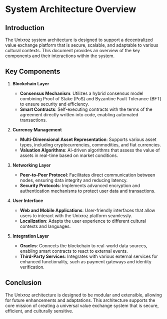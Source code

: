 # System Architecture Overview

## Introduction

The Unixroz system architecture is designed to support a decentralized value exchange platform that is secure, scalable, and adaptable to various cultural contexts. This document provides an overview of the key components and their interactions within the system.

## Key Components

1. **Blockchain Layer**
   - **Consensus Mechanism**: Utilizes a hybrid consensus model combining Proof of Stake (PoS) and Byzantine Fault Tolerance (BFT) to ensure security and efficiency.
   - **Smart Contracts**: Self-executing contracts with the terms of the agreement directly written into code, enabling automated transactions.

2. **Currency Management**
   - **Multi-Dimensional Asset Representation**: Supports various asset types, including cryptocurrencies, commodities, and fiat currencies.
   - **Valuation Algorithms**: AI-driven algorithms that assess the value of assets in real-time based on market conditions.

3. **Networking Layer**
   - **Peer-to-Peer Protocol**: Facilitates direct communication between nodes, ensuring data integrity and reducing latency.
   - **Security Protocols**: Implements advanced encryption and authentication mechanisms to protect user data and transactions.

4. **User  Interface**
   - **Web and Mobile Applications**: User-friendly interfaces that allow users to interact with the Unixroz platform seamlessly.
   - **Localization**: Adapts the user experience to different cultural contexts and languages.

5. **Integration Layer**
   - **Oracles**: Connects the blockchain to real-world data sources, enabling smart contracts to react to external events.
   - **Third-Party Services**: Integrates with various external services for enhanced functionality, such as payment gateways and identity verification.

## Conclusion

The Unixroz architecture is designed to be modular and extensible, allowing for future enhancements and adaptations. This architecture supports the core mission of creating a universal value exchange system that is secure, efficient, and culturally sensitive.
